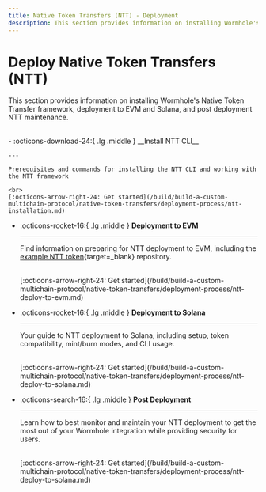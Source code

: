 ```yaml
---
title: Native Token Transfers (NTT) - Deployment
description: This section provides information on installing Wormhole's Native Token Transfer framework, deployment to EVM and Solana, and post deployment NTT maintenance.
---
```


# Deploy Native Token Transfers (NTT)

This section provides information on installing Wormhole's Native Token Transfer framework, deployment to EVM and Solana, and post deployment NTT maintenance.

<br>
<div class="grid cards" markdown>
-   :octicons-download-24:{ .lg .middle } __Install NTT CLI__

    ---

    Prerequisites and commands for installing the NTT CLI and working with the NTT framework

    <br>
    [:octicons-arrow-right-24: Get started](/build/build-a-custom-multichain-protocol/native-token-transfers/deployment-process/ntt-installation.md)

-   :octicons-rocket-16:{ .lg .middle } __Deployment to EVM__

    ---

    Find information on preparing for NTT deployment to EVM, including the [example NTT token](https://github.com/wormhole-foundation/example-ntt-token){target=\_blank} repository.

    <br>
    [:octicons-arrow-right-24: Get started](/build/build-a-custom-multichain-protocol/native-token-transfers/deployment-process/ntt-deploy-to-evm.md)

-   :octicons-rocket-16:{ .lg .middle } __Deployment to Solana__

    ---

    Your guide to NTT deployment to Solana, including setup, token compatibility, mint/burn modes, and CLI usage.

    <br>
    [:octicons-arrow-right-24: Get started](/build/build-a-custom-multichain-protocol/native-token-transfers/deployment-process/ntt-deploy-to-solana.md)

-   :octicons-search-16:{ .lg .middle } __Post Deployment__

    ---

    Learn how to best monitor and maintain your NTT deployment to get the most out of your Wormhole integration while providing security for users.

    <br>
    [:octicons-arrow-right-24: Get started](/build/build-a-custom-multichain-protocol/native-token-transfers/deployment-process/ntt-deploy-to-solana.md)
</div>
<br>